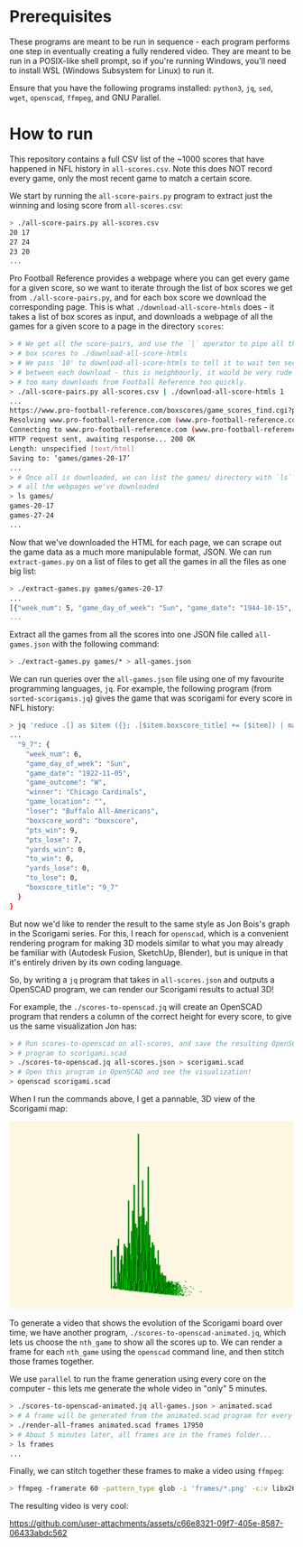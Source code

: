 # Prerequisites

These programs are meant to be run in sequence - each program performs one step
in eventually creating a fully rendered video. They are meant to be run in a
POSIX-like shell prompt, so if you're running Windows, you'll need to install
WSL (Windows Subsystem for Linux) to run it.

Ensure that you have the following programs installed: `python3`, `jq`, `sed`,
`wget`, `openscad`, `ffmpeg`, and GNU Parallel.

# How to run

This repository contains a full CSV list of the ~1000 scores that have happened
in NFL history in `all-scores.csv`. Note this does NOT record every game, only
the most recent game to match a certain score.

We start by running the `all-score-pairs.py` program to extract just the winning
and losing score from `all-scores.csv`:

```bash
> ./all-score-pairs.py all-scores.csv
20 17
27 24
23 20
...
```

Pro Football Reference provides a webpage where you can get every game for a
given score, so we want to iterate through the list of box scores we get from
`./all-score-pairs.py`, and for each box score we download the corresponding
page. This is what `./download-all-score-htmls` does - it takes a list of box
scores as input, and downloads a webpage of all the games for a given score to a
page in the directory `scores`:

```bash
> # We get all the score-pairs, and use the `|` operator to pipe all those
> # box scores to ./download-all-score-htmls
> # We pass '10' to download-all-score-htmls to tell it to wait ten seconds
> # between each download - this is neighbourly, it would be very rude to make
> # too many downloads from Football Reference too quickly.
> ./all-score-pairs.py all-scores.csv | ./download-all-score-htmls 1
...
https://www.pro-football-reference.com/boxscores/game_scores_find.cgi?pts_win=20&pts_lose=17
Resolving www.pro-football-reference.com (www.pro-football-reference.com)... 104.18.13.41, 104.18.12.41, 2606:4700::6812:d29, ...
Connecting to www.pro-football-reference.com (www.pro-football-reference.com)|104.18.13.41|:443... connected.
HTTP request sent, awaiting response... 200 OK
Length: unspecified [text/html]
Saving to: ‘games/games-20-17’
...
> # Once all is downloaded, we can list the games/ directory with `ls` to see
> # all the webpages we've downloaded
> ls games/
games-20-17
games-27-24
...
```

Now that we've downloaded the HTML for each page, we can scrape out the game
data as a much more manipulable format, JSON. We can run `extract-games.py` on a
list of files to get all the games in all the files as one big list:

```bash
> ./extract-games.py games/games-20-17 
...
[{"week_num": 5, "game_day_of_week": "Sun", "game_date": "1944-10-15", "game_outcome": "W", "winner": "Cleveland Rams", "game_location": "@", "loser": "Detroit Lions", "boxscore_word": "boxscore", "pts_win": 20, "pts_lose": 17, "yards_win": 177, "to_win": 3, "yards_lose": 236, "to_lose": 6, "boxscore_titl
...
```

Extract all the games from all the scores into one JSON file called
`all-games.json` with the following command:

```bash
> ./extract-games.py games/* > all-games.json
```

We can run queries over the `all-games.json` file using one of my favourite
programming languages, `jq`. For example, the following program (from
`sorted-scorigamis.jq`) gives the game that was scorigami for every score in NFL
history:

```bash
> jq 'reduce .[] as $item ({}; .[$item.boxscore_title] += [$item]) | map_values(min_by(.game_date))' all-games.json
...
  "9_7": {
    "week_num": 6,
    "game_day_of_week": "Sun",
    "game_date": "1922-11-05",
    "game_outcome": "W",
    "winner": "Chicago Cardinals",
    "game_location": "",
    "loser": "Buffalo All-Americans",
    "boxscore_word": "boxscore",
    "pts_win": 9,
    "pts_lose": 7,
    "yards_win": 0,
    "to_win": 0,
    "yards_lose": 0,
    "to_lose": 0,
    "boxscore_title": "9_7"
  }
}
```

But now we'd like to render the result to the same style as Jon Bois's graph in
the Scorigami series. For this, I reach for `openscad`, which is a convenient
rendering program for making 3D models similar to what you may already be
familiar with (Autodesk Fusion, SketchUp, Blender), but is unique in that it's
entirely driven by its own coding language.

So, by writing a `jq` program that takes in `all-scores.json` and outputs a
OpenSCAD program, we can render our Scorigami results to actual 3D!

For example, the `./scores-to-openscad.jq` will create an OpenSCAD program that
renders a column of the correct height for every score, to give us the same
visualization Jon has:

```bash
> # Run scores-to-openscad on all-scores, and save the resulting OpenSCAD
> # program to scorigami.scad
> ./scores-to-openscad.jq all-scores.json > scorigami.scad
> # Open this program in OpenSCAD and see the visualization!
> openscad scorigami.scad
```

When I run the commands above, I get a pannable, 3D view of the Scorigami map:

![Screenshot of the Scorigami map as rendered by OpenSCAD](docs/scorigami.png)

To generate a video that shows the evolution of the Scorigami board over time,
we have another program, `./scores-to-openscad-animated.jq`, which lets us
choose the `nth_game` to show all the scores up to. We can render a frame for
each `nth_game` using the `openscad` command line, and then stitch those frames
together.

We use `parallel` to run the frame generation using every core on the computer -
this lets me generate the whole video in "only" 5 minutes.

```bash
> ./scores-to-openscad-animated.jq all-games.json > animated.scad
> # A frame will be generated from the animated.scad program for every game in NFL history
> ./render-all-frames animated.scad frames 17950
> # About 5 minutes later, all frames are in the frames folder...
> ls frames
...
```

Finally, we can stitch together these frames to make a video using `ffmpeg`:

```bash
> ffmpeg -framerate 60 -pattern_type glob -i 'frames/*.png' -c:v libx264 -pix_fmt yuv420p video.mp4
```

The resulting video is very cool:

https://github.com/user-attachments/assets/c66e8321-09f7-405e-8587-06433abdc562



